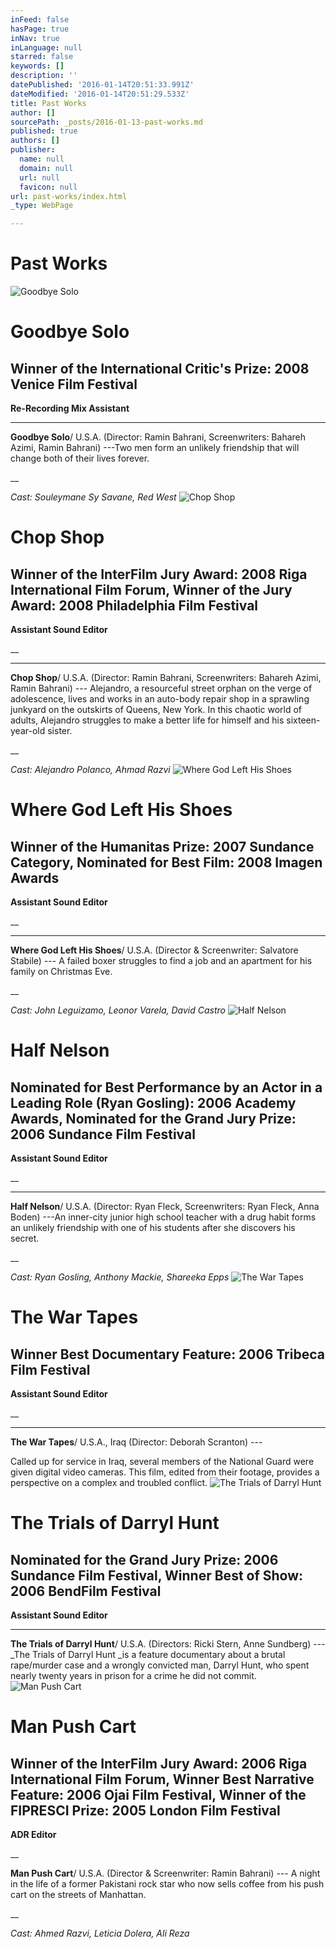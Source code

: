 ```yaml
---
inFeed: false
hasPage: true
inNav: true
inLanguage: null
starred: false
keywords: []
description: ''
datePublished: '2016-01-14T20:51:33.991Z'
dateModified: '2016-01-14T20:51:29.533Z'
title: Past Works
author: []
sourcePath: _posts/2016-01-13-past-works.md
published: true
authors: []
publisher:
  name: null
  domain: null
  url: null
  favicon: null
url: past-works/index.html
_type: WebPage

---
```

# Past Works
![Goodbye Solo](https://the-grid-user-content.s3-us-west-2.amazonaws.com/d030a0be-a33a-428b-870e-0f1580055250.jpg)

# Goodbye Solo

## Winner of the International Critic's Prize: 2008 Venice Film Festival

**Re-Recording Mix Assistant**

****

**Goodbye
Solo**/ U.S.A. (Director:
Ramin Bahrani, Screenwriters: Bahareh Azimi, Ramin Bahrani) ---Two men form an
unlikely friendship that will change both of their lives forever.

__

_Cast: Souleymane Sy Savane, Red West_
![Chop Shop](https://s3-us-west-2.amazonaws.com/the-grid-img/p/4250fc60306d44efd3e827e62b185eebd019bc22.jpg)

# Chop Shop

## Winner of the InterFilm Jury Award: 2008 Riga International Film Forum, Winner of the Jury Award: 2008 Philadelphia Film Festival

**Assistant Sound Editor**

__

****

**Chop
Shop**/ U.S.A. (Director:
Ramin Bahrani, Screenwriters: Bahareh Azimi, Ramin Bahrani) --- Alejandro, a
resourceful street orphan on the verge of adolescence, lives and works in an
auto-body repair shop in a sprawling junkyard on the outskirts of Queens, New
York. In this chaotic world of adults, Alejandro struggles to make a better
life for himself and his sixteen-year-old sister.

__

_Cast: Alejandro
Polanco, Ahmad Razvi_
![Where God Left His Shoes](https://the-grid-user-content.s3-us-west-2.amazonaws.com/cd4ce182-b33d-4c33-bfa0-00774b3e47e6.jpg)

# Where God Left His Shoes

## Winner of the Humanitas Prize: 2007 Sundance Category, Nominated for Best Film: 2008 Imagen Awards

**Assistant Sound Editor**

__

****

**Where
God Left His Shoes**/
U.S.A. (Director & Screenwriter: Salvatore Stabile) --- A failed boxer
struggles to find a job and an apartment for his family on Christmas Eve.

__

_Cast: John Leguizamo,
Leonor Varela, David Castro_
![Half Nelson](https://the-grid-user-content.s3-us-west-2.amazonaws.com/d4eb80a2-3422-4074-9f58-ba3e32bf0e96.jpg)

# Half Nelson

## Nominated for Best Performance by an Actor in a Leading Role (Ryan Gosling): 2006 Academy Awards, Nominated for the Grand Jury Prize: 2006 Sundance Film Festival

**Assistant Sound Editor**

__

****

**Half
Nelson**/ U.S.A. (Director:
Ryan Fleck, Screenwriters: Ryan Fleck, Anna Boden) ---An inner-city junior high
school teacher with a drug habit forms an unlikely friendship with one of his
students after she discovers his secret.

__

_Cast:
Ryan Gosling, Anthony Mackie, Shareeka Epps_
![The War Tapes](https://the-grid-user-content.s3-us-west-2.amazonaws.com/13cd4c87-e0f7-48d7-9c9f-950706a3835c.jpg)

# The War Tapes

## Winner Best Documentary Feature: 2006 Tribeca Film Festival

**Assistant Sound Editor**

__

****

**The
War Tapes**/ U.S.A., Iraq
(Director: Deborah Scranton) ---

Called up for
service in Iraq, several members of the National Guard were given digital video
cameras. This film, edited from their footage, provides a perspective on a
complex and troubled conflict.
![The Trials of Darryl Hunt](https://s3-us-west-2.amazonaws.com/the-grid-img/p/a0db6009258a9f3c4abc981ec9ff01f6dd1c458e.jpg)

# The Trials of Darryl Hunt

## Nominated for the Grand Jury Prize: 2006 Sundance Film Festival, Winner Best of Show: 2006 BendFilm Festival

**Assistant Sound Editor**

****

**The
Trials of Darryl Hunt**/
U.S.A. (Directors: Ricki Stern, Anne Sundberg) --- _The Trials of Darryl
Hunt _is a feature documentary about a brutal rape/murder case and a
wrongly convicted man, Darryl Hunt, who spent nearly twenty years in prison for
a crime he did not commit.
![Man Push Cart](https://the-grid-user-content.s3-us-west-2.amazonaws.com/54174fe5-0b7a-4d29-91a5-8e246804782f.jpg)

# Man Push Cart

## Winner of the InterFilm Jury Award: 2006 Riga International Film Forum, Winner Best Narrative Feature: 2006 Ojai Film Festival, Winner of the FIPRESCI Prize: 2005 London Film Festival

**ADR Editor**

__

**Man
Push Cart**/ U.S.A. (Director
& Screenwriter: Ramin Bahrani) --- A night in the life of a former Pakistani
rock star who now sells coffee from his push cart on the streets of Manhattan.

__

_Cast:
Ahmed Razvi, Leticia Dolera, Ali Reza_